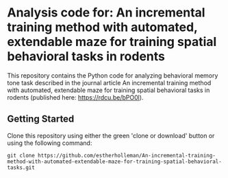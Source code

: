 # Analysis code for: An incremental training method with automated, extendable maze for training spatial behavioral tasks in rodents

This repository contains the Python code for analyzing behavioral memory tone task described in the journal article An incremental training method with automated, extendable maze for training spatial behavioral tasks in rodents (published here: https://rdcu.be/bPO0l). 

## Getting Started
Clone this repository using either the green 'clone or download' button or using the following command:
```
git clone https://github.com/estherholleman/An-incremental-training-method-with-automated-extendable-maze-for-training-spatial-behavioral-tasks.git
```



